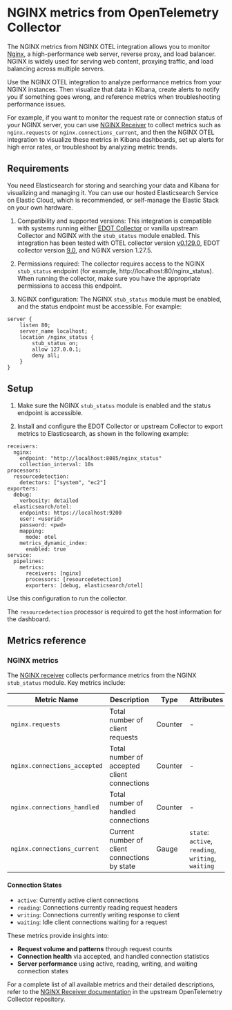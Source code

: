 # NGINX metrics from OpenTelemetry Collector 

The NGINX metrics from NGINX OTEL integration allows you to monitor [Nginx](https://nginx.org/), a high-performance web server, reverse proxy, and load balancer. NGINX is widely used for serving web content, proxying traffic, and load balancing across multiple servers.

Use the NGINX OTEL integration to analyze performance metrics from your NGINX instances. Then visualize that data in Kibana, create alerts to notify you if something goes wrong, and reference metrics when troubleshooting performance issues.

For example, if you want to monitor the request rate or connection status of your NGINX server, you can use [NGINX Receiver](https://github.com/open-telemetry/opentelemetry-collector-contrib/tree/main/receiver/nginxreceiver#nginx-receiver) to collect metrics such as `nginx.requests` or `nginx.connections_current`, and then the NGINX OTEL integration to visualize these metrics in Kibana dashboards, set up alerts for high error rates, or troubleshoot by analyzing metric trends.


## Requirements

You need Elasticsearch for storing and searching your data and Kibana for visualizing and managing it. You can use our hosted Elasticsearch Service on Elastic Cloud, which is recommended, or self-manage the Elastic Stack on your own hardware.

1. Compatibility and supported versions: This integration is compatible with systems running either [EDOT Collector](https://www.elastic.co/docs/reference/opentelemetry/quickstart/) or vanilla upstream Collector and NGINX with the `stub_status` module enabled. This integration has been tested with OTEL collector version [v0.129.0](https://github.com/open-telemetry/opentelemetry-collector/tree/v0.129.0), EDOT collector version [9.0](https://www.elastic.co/docs/reference/opentelemetry/compatibility/collectors), and NGINX version 1.27.5. 

2. Permissions required: The collector requires access to the NGINX `stub_status` endpoint (for example, http://localhost:80/nginx_status). When running the collector, make sure you have the appropriate permissions to access this endpoint.

3. NGINX configuration: The NGINX `stub_status` module must be enabled, and the status endpoint must be accessible. For example:
```
server {
    listen 80;
    server_name localhost;
    location /nginx_status {
        stub_status on;
        allow 127.0.0.1;
        deny all;
    }
}
```


## Setup

1. Make sure the NGINX `stub_status` module is enabled and the status endpoint is accessible.

2. Install and configure the EDOT Collector or upstream Collector to export metrics to Elasticsearch, as shown in the following example:

```
receivers:
  nginx:  
    endpoint: "http://localhost:8085/nginx_status"
    collection_interval: 10s
processors:
  resourcedetection:
    detectors: ["system", "ec2"]
exporters:
  debug:
    verbosity: detailed
  elasticsearch/otel:
    endpoints: https://localhost:9200
    user: <userid>
    password: <pwd>
    mapping:
      mode: otel 
    metrics_dynamic_index:
      enabled: true
service:
  pipelines:
    metrics:
      receivers: [nginx]
      processors: [resourcedetection]
      exporters: [debug, elasticsearch/otel]
```
Use this configuration to run the collector.

The `resourcedetection` processor is required to get the host information for the dashboard.

## Metrics reference

### NGINX metrics
The [NGINX receiver]((https://github.com/open-telemetry/opentelemetry-collector-contrib/blob/main/receiver/nginxreceiver/documentation.md)) collects performance metrics from the NGINX `stub_status` module. Key metrics include:


| Metric Name | Description | Type | Attributes |
|-------------|-------------|------|------------|
| `nginx.requests` | Total number of client requests | Counter | - |
| `nginx.connections_accepted` | Total number of accepted client connections | Counter | - |
| `nginx.connections_handled` | Total number of handled connections | Counter | - |
| `nginx.connections_current` | Current number of client connections by state | Gauge | `state`: `active`, `reading`, `writing`, `waiting` |

#### Connection States

- `active`: Currently active client connections
- `reading`: Connections currently reading request headers
- `writing`: Connections currently writing response to client  
- `waiting`: Idle client connections waiting for a request

These metrics provide insights into:
- **Request volume and patterns** through request counts
- **Connection health** via accepted, and handled connection statistics  
- **Server performance** using active, reading, writing, and waiting connection states

For a complete list of all available metrics and their detailed descriptions, refer to the [NGINX Receiver documentation](https://github.com/open-telemetry/opentelemetry-collector-contrib/blob/main/receiver/nginxreceiver/documentation.md) in the upstream OpenTelemetry Collector repository.








